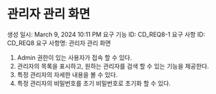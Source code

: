 # 관리자 관리 화면

생성 일시: March 9, 2024 10:11 PM
요구 기능 ID: CD_REQ8-1
요구 사항 ID: CD_REQ8
요구 사항명: 관리자 관리 화면

1. Admin 권한이 있는 사용자가 접속 할 수 있다.
2. 관리자의 목록을 표시하고, 원하는 관리자를 검색 할 수 있는 기능을 제공한다.
3. 특정 관리자의 자세한 내용을 볼 수 있다.
4. 특정 관리자의 비밀번호를 초기 비밀번호로 초기화 할 수 있다.